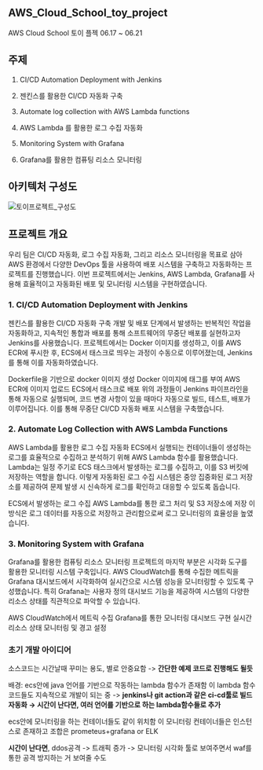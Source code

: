 ## AWS_Cloud_School_toy_project
AWS Cloud School 토이 플젝 06.17 ~ 06.21

## 주제
1. CI/CD Automation Deployment with Jenkins
1. 젠킨스를 활용한 CI/CD 자동화 구축

2. Automate log collection with AWS Lambda functions
2. AWS Lambda 를 활용한 로그 수집 자동화

3. Monitoring System with Grafana
3. Grafana를 활용한 컴퓨팅 리소스 모니터링

## 아키텍처 구성도
![토이프로젝트_구성도](https://github.com/user-attachments/assets/61e2c8cd-4f90-43a4-acde-0e1900ee000e)

## 프로젝트 개요
우리 팀은 CI/CD 자동화, 로그 수집 자동화, 그리고 리소스 모니터링을 목표로 삼아 AWS 환경에서 다양한 DevOps 툴을 사용하여 배포 시스템을 구축하고 자동화하는 프로젝트를 진행했습니다. 이번 프로젝트에서는 Jenkins, AWS Lambda, Grafana를 사용해 효율적이고 자동화된 배포 및 모니터링 시스템을 구현하였습니다.

### 1. CI/CD Automation Deployment with Jenkins
젠킨스를 활용한 CI/CD 자동화 구축
개발 및 배포 단계에서 발생하는 반복적인 작업을 자동화하고, 지속적인 통합과 배포를 통해 소프트웨어의 무중단 배포를 실현하고자 Jenkins를 사용했습니다. 프로젝트에서는 Docker 이미지를 생성하고, 이를 AWS ECR에 푸시한 후, ECS에서 태스크로 띄우는 과정이 수동으로 이루어졌는데, Jenkins를 통해 이를 자동화하였습니다.

Dockerfile을 기반으로 docker 이미지 생성
Docker 이미지에 태그를 부여
AWS ECR에 이미지 업로드
ECS에서 태스크로 배포
위의 과정들이 Jenkins 파이프라인을 통해 자동으로 실행되며, 코드 변경 사항이 있을 때마다 자동으로 빌드, 테스트, 배포가 이루어집니다. 이를 통해 무중단 CI/CD 자동화 배포 시스템을 구축했습니다.

### 2. Automate Log Collection with AWS Lambda Functions
AWS Lambda를 활용한 로그 수집 자동화
ECS에서 실행되는 컨테이너들이 생성하는 로그를 효율적으로 수집하고 분석하기 위해 AWS Lambda 함수를 활용했습니다. Lambda는 일정 주기로 ECS 태스크에서 발생하는 로그를 수집하고, 이를 S3 버킷에 저장하는 역할을 합니다. 이렇게 자동화된 로그 수집 시스템은 중앙 집중화된 로그 저장소를 제공하여 문제 발생 시 신속하게 로그를 확인하고 대응할 수 있도록 돕습니다.

ECS에서 발생하는 로그 수집
AWS Lambda를 통한 로그 처리 및 S3 저장소에 저장
이 방식은 로그 데이터를 자동으로 저장하고 관리함으로써 로그 모니터링의 효율성을 높였습니다.

### 3. Monitoring System with Grafana
Grafana를 활용한 컴퓨팅 리소스 모니터링
프로젝트의 마지막 부분은 시각화 도구를 활용한 모니터링 시스템 구축입니다. AWS CloudWatch를 통해 수집한 메트릭을 Grafana 대시보드에서 시각화하여 실시간으로 시스템 성능을 모니터링할 수 있도록 구성했습니다. 특히 Grafana는 사용자 정의 대시보드 기능을 제공하여 시스템의 다양한 리소스 상태를 직관적으로 파악할 수 있습니다.

AWS CloudWatch에서 메트릭 수집
Grafana를 통한 모니터링 대시보드 구현
실시간 리소스 상태 모니터링 및 경고 설정

### 초기 개발 아이디어
소스코드는 시간날때 꾸미는 용도, 별로 안중요함 -> **간단한 예제 코드로 진행해도 될듯**

배경:
ecs안에 java 언어를 기반으로 작동하는 lambda 함수가 존재함
이 lambda 함수 코드들도 지속적으로 개발이 되는 중 -> **jenkins나 git action과 같은 ci-cd툴로 빌드 자동화 → 시간이 난다면, 여러 언어를 기반으로 하는 lambda함수들로 추가**

ecs안에 모니터링을 하는 컨테이너들도 같이 위치함 이 모니터링 컨테이너들은 인스턴스로 존재하고 조합은 prometeus+grafana or ELK

**시간이 난다면**, ddos공격 -> 트래픽 증가 -> 모니터링 시각화 툴로 보여주면서 waf를 통한 공격 방지하는 거 보여줄 수도
